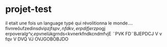 # projet-test

il etait une fois un language typé qui révolitionna le monde.... 
fivnreôufzedinsdvipzjf$spv,nfdkv,erp difjerzp$ogj erpovera*lg^v,e*pvnelùkgrnds<kvnerkfndkcndmfvjE
                                                                                                  ¨PVK
                                                                                                  FD¨BJEPDCJ
                                                                                                  V
                                                                                                  v
                                                                                                  fqv
                                                                                                  V
                                                                                                  DVQ
                                                                                                  VJ
                                                                                                  OVJGOBOBJDO
                                                                                                  
